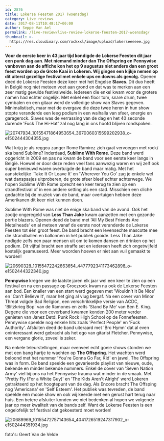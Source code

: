 ```yaml
---
id: 2876
title: Lokerse Feesten 2017 (woensdag)
category: Live reviews
date: 2017-08-11T10:48:17+00:00
author: Seppe Van Ael
permalink: /live-review/live-review-lokerse-feesten-2017-woensdag/
thumbnail: >-
  https://res.cloudinary.com/rockxxl/image/upload/lokerseeeeee.jpg
---
```

**Voor de eerste keer in 43 jaar tijd kondigde de Lokerse Feesten dit jaar een punk dag aan. Met niemand minder dan The Offspring en Pennywise vanboven aan de affiche kon het op 9 augustus niet anders dan een groot feest worden op de Grote Kaai in Lokeren. Wij gingen een kijkje nemen op dit uiterst gezellige festival met enkele ups en downs als gevolg.**
Openen deed de Lokerse Feesten deze keer met het Engelse **Slaves**. Dit duo heeft in België nog niet meteen voet aan grond en dat was te merken aan een zeer matig gevulde festivalweide. Iedereen die enkel kwam voor de grotere namen had echter ongelijk. Met enkel een floor tom, snare drum, twee cymbalen en een gitaar werd de volledige show van Slaves gegeven. Minimalistisch, maar met de overgave die deze twee heren in hun show stopte veranderde een leeg podium in een walhalla van sfeer, energie en garagerock. Slaves was de verrassing van de dag en het 40 seconde durende 'Fuck The Hi-Hat' zal nog lang in ons hoofd blijven rondspoken.

![20747934_10155471864953654_3670060315599202938_o-e1502444304355.jpg](https://res.cloudinary.com/rockxxl/image/upload/20747934_10155471864953654_3670060315599202938_o-e1502444304355.jpg)

Wat krijg je als reggea zanger Rome Ramirez zich gaat vervoegen met rock/ ska band Sublime? Inderdaad, **Sublime With Rome**. Deze band werd opgericht in 2009 en pas nu kwam de band voor een eerste keer langs in België. Hoewel er door deze reden veel fans aanwezig waren en wij zelf ook super benieuwd waren overtuigde de band maar matig. Met het aanstekelijke 'Take It Or Leave It' en 'Wherever You Go' zag je enkele wel wat danspasjes uitproberen, de grote sfeer bleef echter achterwege. We hopen Sublime With Rome oprecht een keer terug te zien op een strandfestival of in een andere setting als een stad. Misschien een cliché gedachte bij de muziek van de band, maar overtuigen hebben deze Amerikanen dit keer niet kunnen doen.

Sublime With Rome was niet de enige ska band van de avond. Ook het zootje ongeregeld van **Less Than Jake** kwam aanzetten met een gezonde portie blazers. Openen deed de band met 'All My Best Friends Are Metalheads' en al meteen vanaf de eerste noot veranderde de Lokerse Feesten tot één groot feest. De band bracht een levensechte mascotte mee die strandballen en ballonnen in het publiek gooide. Less Than Jake nodigde zelfs een paar mensen uit om te komen dansen en drinken op het podium. Dit vijftal bracht een straffe set en iedereen heeft zich ongetwijfeld kostelijk geamuseerd. Meer woorden hoeven er niet aan vuil gemaakt te worden!

![20690328_10155472242663654_4477792341173462898_o-e1502444322340.jpg](https://res.cloudinary.com/rockxxl/image/upload/20690328_10155472242663654_4477792341173462898_o-e1502444322340.jpg)

**Pennywise** kregen we de laatste jaren elk jaar wel een keer te zien op een festival en na een passage op Groezrock kwam nu ook de Lokerse Feesten aan bod. Een knaller van een start werd gegeven met 'Wouldn't It Be Nice' en 'Can't Believe It', maar het ging al vlug bergaf. Na een cover van Minor Threat volgde Bad Religion, een verschrikkelijke versie van ACDC, 'Blitzkrieg Bop' van de Ramones en zelfs 'Stand By Me' van Ben E. King. Degene die voor een coverband kwamen konden 200 meter verder genieten van Janez Detd. Punk Rock High School op de Fonnefeesten. Pennywise speelde nog enkele hits zoals 'Perfect People' en 'Fuck Authority'. Afsluiten deed de band uiteraard met 'Bro Hymn' dat al even oninteressant werd gebracht als het ego van gitarist Fletcher. Pennywise, een vergane glorie, zoveel is zeker.

Na enkele teleurstellingen, maar evenveel echt goeie shows stonden we met een bang hartje te wachten op **The Offspring**. Het wachten werd beloond met het nummer 'You're Gonna Go Far, Kid' en jawel, The Offspring was in form. De band speelde een gevarieerde playlist van nieuwe, oude, bekende en minder bekende nummers. Enkel de cover van 'Seven Nation Army' viel bij ons na het Pennywise trauma wat minder in de smaak. Met 'Pretty Fly (For a White Guy)' en 'The Kids Aren't Alright' werd Lokeren getrakteerd op het hoogtepunt van de dag. Als Encore bracht The Offsping nog 'Americana' en 'Self Esteem'. Het publiek was tevreden, de band speelde een mooie show en ook wij keerde met een gerust hart terug naar huis. Een betere afsluiter konden we niet bedenken al hopen we volgende jaar op meer kwaliteit van de bands zelf. Want de Lokerse Feesten is een ongelofelijk tof festival dat gekoesterd moet worden!

![20689969_10155472757143654_4041726519247317902_o-e1502444351934.jpg](https://res.cloudinary.com/rockxxl/image/upload/20689969_10155472757143654_4041726519247317902_o-e1502444351934.jpg)

foto's: Geert Van de Velde
